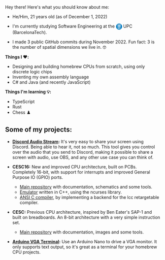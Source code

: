Hey there! Here's what you should know about me:

<ul>
  <li>He/Him, 21 years old (as of December 1, 2022)</li>
  <li>
    <p>I'm currently studying Software Engineering at the 
      <img align="top" src="img/UPC_logo.png" alt="UPC Logo" width="20" height="20">
      UPC (BarcelonaTech).</p>
  </li>
  <li>I made 3 public GitHub commits during November 2022. Fun fact: 3 is the number of spatial dimensions we live in. 🤓</li>
</ul> 


**Things I ❤️:**
- Designing and building homebrew CPUs from scratch, using only discrete logic chips
- Inventing my own assembly language
- C# and Java (and recently JavaScript)

**Things I'm learning 💡:**
- TypeScript
- Rust
- Chess ♟️


## Some of my projects:

- **[Discord Audio Stream](https://github.com/p-rivero/DiscordAudioStream):** It's very easy to share your screen using Discord. Being able to hear it, not so much. This tool gives you control over the audio that you send to Discord, making it possible to share a screen with audio, use OBS, and any other use case you can think of.

- **CESC16:** New and improved CPU architecture, built on PCBs. Completely 16-bit, with support for interrupts and improved General Purpose IO (GPIO) ports.  
  - [Main repository](https://github.com/p-rivero/CESC16) with documentation, schematics and some tools.  
  - [Emulator](https://github.com/p-rivero/CESC16-emulator) written in C++, using the ncurses library.  
  - [ANSI C compiler](https://github.com/p-rivero/lcc), by implementing a backend for the lcc retargetable compiler.  

- **CESC:** Previous CPU architecture, inspired by Ben Eater's SAP-1 and built on breadboards. An 8-bit architecture with a very simple instruction set.  
  - [Main repository](https://github.com/p-rivero/CESCA) with documentation, images and some tools.

- **[Arduino VGA Terminal](https://github.com/p-rivero/ArduinoVGA):** Use an Arduino Nano to drive a VGA monitor. It only supports text output, so it's great as a terminal for your homebrew CPU projects.  
